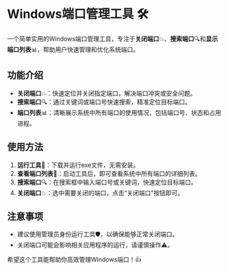 # Windows端口管理工具 🛠️

一个简单实用的Windows端口管理工具，专注于**关闭端口**💥、**搜索端口**🔍和**显示端口列表**📊，帮助用户快速管理和优化系统端口。

## 功能介绍
- **关闭端口**💥：快速定位并关闭指定端口，解决端口冲突或安全问题。
- **搜索端口**🔍：通过关键词或端口号快速搜索，精准定位目标端口。
- **端口列表**📊：清晰展示系统中所有端口的使用情况，包括端口号、状态和占用进程。

## 使用方法
1. **运行工具**🚀：下载并运行exe文件，无需安装。
2. **查看端口列表**👀：启动工具后，即可查看系统中所有端口的详细列表。
3. **搜索端口**🔍：在搜索框中输入端口号或关键词，快速定位目标端口。
4. **关闭端口**💥：选中需要关闭的端口，点击“关闭端口”按钮即可。

## 注意事项
- 建议使用管理员身份运行工具🛡️，以确保能够正常关闭端口。
- 关闭端口可能会影响相关应用程序的运行，请谨慎操作⚠️。

希望这个工具能帮助你高效管理Windows端口！👍
